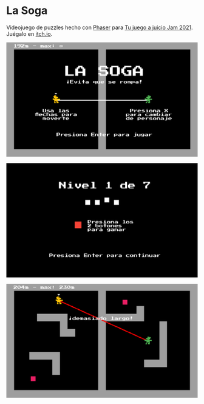 # La Soga

Videojuego de puzzles hecho con [Phaser](https://phaser.io) para [Tu juego a juicio Jam 2021](https://itch.io/jam/tu-juego-a-juicio-jam-2021). Juégalo en [itch.io](https://joaquin30.itch.io/la-soga).

![Captura de Pantalla 1](art/screenshot1.png)

![Captura de Pantalla 2](art/screenshot2.png)

![Captura de Pantalla 3](art/screenshot3.png)
